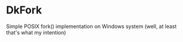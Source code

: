 # DkFork
Simple POSIX fork() implementation on Windows system (well, at least that's what my intention)
